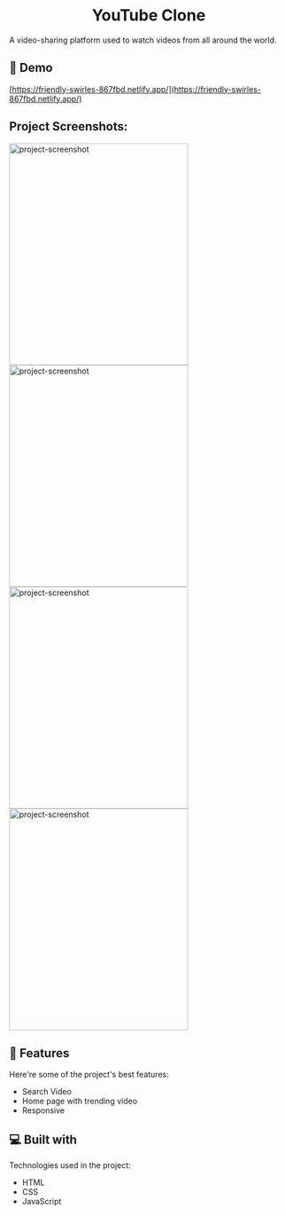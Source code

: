 
<h1 align="center" id="title">YouTube Clone</h1>

<p id="description">A video-sharing platform used to watch videos from all around the world.</p>

<h2>🚀 Demo</h2>

[https://friendly-swirles-867fbd.netlify.app/](https://friendly-swirles-867fbd.netlify.app/)

<h2>Project Screenshots:</h2>

<img src="https://i.postimg.cc/wTZQ6nmk/Screenshot-from-2022-04-26-08-28-23.png" alt="project-screenshot" width="80%" height="400/">

<img src="https://i.postimg.cc/J7gkJZzr/Screenshot-from-2022-04-26-08-30-09.png" alt="project-screenshot" width="80%" height="400/">

<img src="https://i.postimg.cc/nc4qJMnn/Screenshot-from-2022-04-26-08-34-36.png" alt="project-screenshot" width="80%" height="400/">

<img src="https://i.postimg.cc/634G1pHJ/Screenshot-from-2022-04-26-08-35-53.png" alt="project-screenshot" width="80%" height="400/">

  
  
<h2>🧐 Features</h2>

Here're some of the project's best features:

*   Search Video
*   Home page with trending video
*   Responsive

  
  
<h2>💻 Built with</h2>

Technologies used in the project:

*   HTML
*   CSS
*   JavaScript

